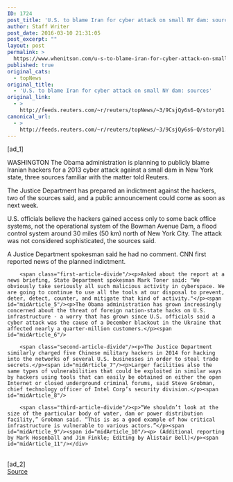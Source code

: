 ```yaml
---
ID: 1724
post_title: 'U.S. to blame Iran for cyber attack on small NY dam: sources'
author: Staff Writer
post_date: 2016-03-10 21:31:05
post_excerpt: ""
layout: post
permalink: >
  https://www.whenitson.com/u-s-to-blame-iran-for-cyber-attack-on-small-ny-dam-sources/
published: true
original_cats:
  - topNews
original_title:
  - 'U.S. to blame Iran for cyber attack on small NY dam: sources'
original_link:
  - >
    http://feeds.reuters.com/~r/reuters/topNews/~3/9CsjQy6s6-Q/story01.htm
canonical_url:
  - >
    http://feeds.reuters.com/~r/reuters/topNews/~3/9CsjQy6s6-Q/story01.htm
---
```

 [ad_1]
<br><div id="articleText">
<span id="midArticle_start"/>

<span id="midArticle_0"/><span class="focusParagraph" readability="4"><p><span class="articleLocation">WASHINGTON</span> The Obama administration is planning to publicly blame Iranian hackers for a 2013 cyber attack against a small dam in New York state, three sources familiar with the matter told Reuters.</p></span><span id="midArticle_1"/><p>The Justice Department has prepared an indictment against the hackers, two of the sources said, and a public announcement could come as soon as next week.</p><span id="midArticle_2"/><p>U.S. officials believe the hackers gained access only to some back office systems, not the operational system of the Bowman Avenue Dam, a flood control system around 30 miles (50 km) north of New York City. The attack was not considered sophisticated, the sources said.</p><span id="midArticle_3"/><p>A Justice Department spokesman said he had no comment. CNN first reported news of the planned indictment.</p><span id="midArticle_4"/>
        
        <span class="first-article-divide"/><p>Asked about the report at a news briefing, State Department spokesman Mark Toner said: "We obviously take seriously all such malicious activity in cyberspace. We are going to continue to use all the tools at our disposal to prevent, deter, detect, counter, and mitigate that kind of activity."</p><span id="midArticle_5"/><p>The Obama administration has grown increasingly concerned about the threat of foreign nation-state hacks on U.S. infrastructure - a worry that has grown since U.S. officials said a cyber attack was the cause of a December blackout in the Ukraine that affected nearly a quarter-million customers.</p><span id="midArticle_6"/>
        
        <span class="second-article-divide"/><p>The Justice Department similarly charged five Chinese military hackers in 2014 for hacking into the networks of several U.S. businesses in order to steal trade secrets.</p><span id="midArticle_7"/><p>Larger facilities also the same types of vulnerabilities that could be exploited in similar ways by hackers using tools that can easily be obtained on either the open Internet or closed underground criminal forums, said Steve Grobman, chief technology officer of Intel Corp’s security division.</p><span id="midArticle_8"/>
        
        <span class="third-article-divide"/><p>“We shouldn’t look at the size of the particular body of water, dam or power distribution facility,” Grobman said. “This is as a good example of how critical infrastructure is vulnerable to various actors.”</p><span id="midArticle_9"/><span id="midArticle_10"/><p> (Additional reporting by Mark Hosenball and Jim Finkle; Editing by Alistair Bell)</p><span id="midArticle_11"/></div>
<br>[ad_2]
<br><a href="http://feeds.reuters.com/~r/reuters/topNews/~3/9CsjQy6s6-Q/story01.htm">Source </a>
